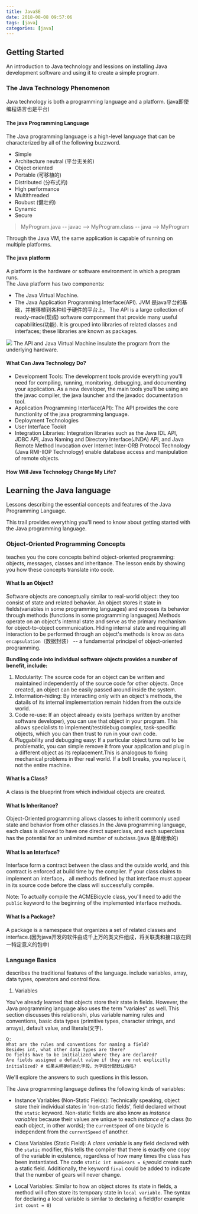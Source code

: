 ```yaml
---
title: JavaSE
date: 2018-08-08 09:57:06
tags: [java]
categories: [java]
---
```


## Getting Started

An introduction to Java technology and lessions on installing Java development software and using it to create a simple program.

### The Java Technology Phenomenon

Java technology is both a programming language and a platform. (java即使编程语言也是平台)

#### The java Programming Language

The Java programming language is a high-level language that can be characterized by all of the following buzzword.
 - Simple  
 - Architecture neutral (平台无关的)
 - Object oriented
 - Portable (可移植的)
 - Distributed (分布式的)
 - High performance
 - Multithreaded
 - Roubust (健壮的)
 - Dynamic
 - Secure

> MyProgram.java -- javac --> MyProgram.class -- java --> MyProgram

Through the Java VM, the same application is capable of running on multiple platforms.

#### The java platform

A platform is the hardware or software environment in which a program runs.  
The Java platform has two components:
- The Java Virtual Machine.
- The Java Application Programming Interface(API).
JVM 是java平台的基础，并被移植到各种给予硬件的平台上。
The API is a large collection of ready-made(现成) software componment that provide many useful capabilities(功能). It is grouped into libraries of related classes and interfaces; these libraries are known as packages.

![](https://github.com/capping/blog/blob/master/source/images/getStarted-jvm.gif?raw=true)
The API and Java Virtual Machine insulate the program from the underlying hardware.

#### What Can Java Technology Do?

- Development Tools: The development tools provide everything you'll need for compiling, running, monitoring, debugging, and documenting your application. As a new developer, the main tools you'll be using are the javac compiler, the java launcher and the javadoc documentation tool.
- Application Programming Interface(API): The API provides the core functionlity of the java programming language. 
- Deployment Technologies
- User Interface Tookit
- Integration Libraries: Integration libraries such as the Java IDL API, JDBC API, Java Naming and Directory Interface(JNDA) API, and Java Remote Method Invocation over Internet Inter-ORB Protocol Technology (Java RMI-IIOP Technology) enable database access and manipulation of remote objects.

#### How Will Java Technology Change My Life?

## Learning the Java language

Lessons describing the essential concepts and features of the Java Programming Language.

This trail provides everything you'll need to know about getting started with the Java programming language.

### Object-Oriented Programming Concepts

teaches you the core concepts behind object-oriented programming: objects, messages, classes and inheritance. The lesson ends by showing you how these concepts translate into code.  

#### What Is an Object?

Software objects are conceptually similar to real-world object: they too consist of state and related behavior. An object stores it state in fields(variables in some 
programming languages) and exposes its behavior through methods (functions in some programming languages).Methods operate on an object's internal state and serve as 
the primary mechanism for object-to-object communication. Hiding internal state and requiring all interaction to be performed through an object's methods is know as 
`data encapsulation`（数据封装） -- a fundamental principel of object-oriented programming.

**Bundling code into individual software objects provides a number of benefit, include:**
1. Modularity: The source code for an object can be written and maintained independently of the source code for other objects. Once created, an object can be easily passed around inside the system.
2. Information-hiding: By interacting only with an object's methods, the datails of its internal implementation remain hidden from the outside world.
3. Code re-use: If an object already exists (perhaps written by another software developer), you can use that object in your program. This allows specialists to implement/test/debug complex, task-specific objects, which you can then trust to run in your own code.
4. Pluggability and debugging easy: If a particular object turns out to be problematic, you can simple remove it from your application and plug in a different object as its replacement.This is analogous to fixing mechanical problems in ther real world. If a bolt breaks, you replace it, not the entire machine.

#### What Is a Class?

A class is the blueprint from which individual objects are created.

#### What Is Inheritance?

Object-Oriented programming allows classes to inherit commonly used state and behavior from other classes.In the Java programming language, each class is allowed to have one direct superclass, and each superclass has the potential for an unlimited number of subclass.(java 是单继承的)

#### What Is an Interface?

Interface form a contract between the class and the outside world, and this contract is enforced at build time by the compiler. If your class claims to implement an interface， all methods defined by that interface must appear in its source code before the class will successfully compile.

Note: To actually compile the ACMEBicycle class, you'll need to add the `public` keyword to the beginning of the implemented interface methods.

#### What Is a Package?

A package is a namespace that organizes a set of related classes and interface.(因为java开发的软件由成千上万的类文件组成，将关联类和接口放在同一特定意义的包中)

### Language Basics 

describes the traditional features of the language. include variables, array, data types, operators and control flow.

1. Variables

You've already learned that objects store their state in fields. However, the Java programming language also uses the term "variales" as well. This section discusses this relationshi, plus variable naming rules and conventions, basic data types (primitive types, character strings, and arrays), default value, and literals(文字).
```
Q:
What are the rules and conventions for naming a field?
Besides int, what other data types are there?
Do fields have to be initialized where they are declared?
Are fields assigned a default value if they are not explicitly initialized? # 如果未明确初始化字段，为字段分配默认值吗?
```
We'll explore the answers to such questions in this lesson.

The Java programming language defines the following kinds of variables:
- Instance Variables (Non-Static Fields): Technically speaking, object store their individual states in 'non-static fields', field declared without the `static` keyword. Non-static fields are also know as *instance variables* because their values are unique to each *instance of* a class (to each object, in other words); the `currentSpeed` of one bicycle is independent from the `currentSpeed` of another.

- Class Variables (Static Field): A *class variable* is any field declared with the `static` modifier, this tells the compiler that there is exactly one copy of the variable in existence, regardless of how many times the class has been instantiated. The code `static int numGears = 6`;would create such a static field. Additionally, the keyword `final` could be added to indicate that the number of gears will never change.

- Local Variables: Similar to how an object stores its state in fields, a method will often store its tempoary state in `local variable`. The syntax for declaring a local variable is similar to declaring a field(for example `int count = 0`)

